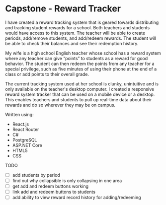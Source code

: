 # Capstone - Reward Tracker

I have created a reward tracking system that is geared towards distributing and tracking student rewards for a school. Both teachers and students would have access to this system. The teacher will be able to create periods, add/remove students, and add/redeem rewards. The student will be able to check their balances and see their redemption history.

My wife is a high school English teacher whose school has a reward system where any teacher can give “points” to students as a reward for good behavior. The student can then redeem the points from any teacher for a special privilege, such as five minutes of using their phone at the end of a class or add points to their overall grade.

The current tracking system used at her school is clunky, unintuitive and is only available on the teacher's desktop computer. I created a responsive reward system tracker that can be used on a mobile device or a desktop. This enables teachers and students to pull up real-time data about their rewards and do so wherever they may be on campus.

Written using:

- React.js
- React Router
- C#
- PostgreSQL
- ASP.NET Core
- HTML5
- CSS

TODO

- [ ] add students by period
- [ ] find out why collapsible is only collapsing in one area
- [ ] get add and redeem buttons working
- [ ] link add and redeem buttons to students
- [ ] add ability to view reward record history for adding/redeeming

